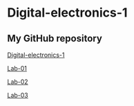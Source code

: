 # Digital-electronics-1

## My GitHub repository

[Digital-electronics-1](https://github.com/gkaretka/Digital-electronics-1)

[Lab-01](https://github.com/gkaretka/Digital-electronics-1/Labs/01-tools)

[Lab-02](https://github.com/gkaretka/Digital-electronics-1/Labs/02-logic)

[Lab-03](https://github.com/gkaretka/Digital-electronics-1/Labs/03-vivado)